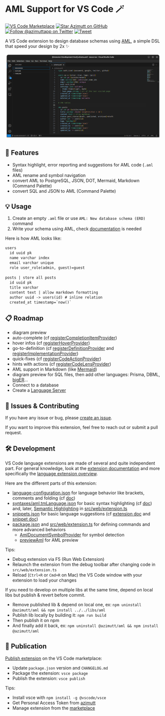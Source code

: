 # AML Support for VS Code 🪄

[![VS Code Marketplace](https://vsmarketplacebadges.dev/version/azimutt.vscode-aml.png)](https://marketplace.visualstudio.com/items?itemName=azimutt.vscode-aml)
[![Star Azimutt on GitHub](https://img.shields.io/github/stars/azimuttapp/azimutt)](https://github.com/azimuttapp/azimutt)
[![Follow @azimuttapp on Twitter](https://img.shields.io/twitter/follow/azimuttapp.svg?style=social)](https://twitter.com/intent/follow?screen_name=azimuttapp)
[![Tweet](https://img.shields.io/twitter/url.svg?url=https%3A%2F%2Fazimutt.app)](https://twitter.com/intent/tweet?url=https%3A%2F%2Fmarketplace.visualstudio.com%2Fitems%3FitemName%3Dazimutt.vscode-aml&via=azimuttapp&text=Design%20database%20schema%20fast%20in%20VS%20Code!&hashtags=database%2Cdiagram%2Cerd%2Csql)

A VS Code extension to design database schemas using [AML](https://azimutt.app/aml), a simple DSL that speed your design by 2x ✨

![AML in VS Code](https://raw.githubusercontent.com/azimuttapp/azimutt/refs/heads/main/extensions/vscode-aml/assets/screenshot.png)

## 🌟 Features

- Syntax highlight, error reporting and suggestions for AML code (`.aml` files)
- AML rename and symbol navigation
- convert AML to PostgreSQL, JSON, DOT, Mermaid, Markdown (Command Palette)
- convert SQL and JSON to AML (Command Palette)


## 💡 Usage

1. Create an empty `.aml` file or use `AML: New database schema (ERD)` command
2. Write your schema using AML, check [documentation](https://azimutt.app/docs/aml) is needed

Here is how AML looks like:

```aml
users
  id uuid pk
  name varchar index
  email varchar unique
  role user_role(admin, guest)=guest

posts | store all posts
  id uuid pk
  title varchar
  content text | allow markdown formatting
  author uuid -> users(id) # inline relation
  created_at timestamp=`now()`
```

## 📋 Roadmap

- diagram preview
- auto-complete (cf [registerCompletionItemProvider](https://microsoft.github.io/monaco-editor/typedoc/functions/languages.registerCompletionItemProvider.html))
- hover infos (cf [registerHoverProvider](https://microsoft.github.io/monaco-editor/typedoc/functions/languages.registerHoverProvider.html))
- go-to-definition (cf [registerDefinitionProvider](https://microsoft.github.io/monaco-editor/typedoc/functions/languages.registerDefinitionProvider.html) and [registerImplementationProvider](https://microsoft.github.io/monaco-editor/typedoc/functions/languages.registerImplementationProvider.html))
- quick-fixes (cf [registerCodeActionProvider](https://microsoft.github.io/monaco-editor/typedoc/functions/languages.registerCodeActionProvider.html))
- hints with actions (cf [registerCodeLensProvider](https://microsoft.github.io/monaco-editor/typedoc/functions/languages.registerCodeLensProvider.html))
- AML support in Markdown (like [Mermaid](https://marketplace.visualstudio.com/items?itemName=edgebus.markdown-mermaid-container))
- diagram preview for SQL files, then add other languages: Prisma, DBML, [bigER](https://github.com/borkdominik/bigER/wiki/Language)...
- Connect to a database
- Create a [Language Server](https://code.visualstudio.com/api/language-extensions/language-server-extension-guide)


## 🤝 Issues & Contributing

If you have any issue or bug, please [create an issue](https://github.com/azimuttapp/azimutt/issues).

If you want to improve this extension, feel free to reach out or submit a pull request.


## 🛠️ Development

VS Code language extensions are made of several and quite independent part.
For general knowledge, look at the [extension documentation](https://code.visualstudio.com/api) and more specifically the [language extension overview](https://code.visualstudio.com/api/language-extensions/overview).

Here are the different parts of this extension:

- [language-configuration.json](language-configuration.json) for language behavior like brackets, comments and folding (cf [doc](https://code.visualstudio.com/api/language-extensions/language-configuration-guide))
- [syntaxes/aml.tmLanguage.json](syntaxes/aml.tmLanguage.json) for basic syntax highlighting (cf [doc](https://code.visualstudio.com/api/language-extensions/syntax-highlight-guide)) and, later, [Semantic Highlighting](https://code.visualstudio.com/api/language-extensions/semantic-highlight-guide) in [src/web/extension.ts](src/web/extension.ts)
- [snippets.json](snippets.json) for basic language suggestions (cf [extension doc](https://code.visualstudio.com/api/language-extensions/snippet-guide) and [snippet doc](https://code.visualstudio.com/docs/editor/userdefinedsnippets))
- [package.json](package.json) and [src/web/extension.ts](src/web/extension.ts) for defining commands and more advanced behaviors
  - [AmlDocumentSymbolProvider](src/web/extension.ts) for symbol detection
  - [previewAml](src/web/extension.ts) for AML preview

Tips:

- Debug extension via F5 (Run Web Extension)
- Relaunch the extension from the debug toolbar after changing code in `src/web/extension.ts`
- Reload (`Ctrl+R` or `Cmd+R` on Mac) the VS Code window with your extension to load your changes

If you need to develop on multiple libs at the same time, depend on local libs but publish & revert before commit.

- Remove published lib & depend on local one, ex: `npm uninstall @azimutt/aml && npm install ../../libs/aml`
- Publish lib locally by building it: `npm run build`
- Then publish it on npm
- And finally add it back, ex: `npm uninstall @azimutt/aml && npm install @azimutt/aml`

## 🚀 Publication

[Publish extension](https://code.visualstudio.com/api/working-with-extensions/publishing-extension) on the VS Code marketplace:

- Update `package.json` version and `CHANGELOG.md`
- Package the extension: `vsce package`
- Publish the extension: `vsce publish`

Tips:

- Install vsce with `npm install -g @vscode/vsce`
- Get Personal Access Token from [azimutt](https://dev.azure.com/azimutt)
- Manage extension from the [marketplace](https://marketplace.visualstudio.com/manage/publishers/azimutt)
